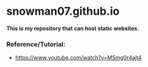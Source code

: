 # snowman07.github.io

<b>This is my repository that can host static websites.</b> 

### Reference/Tutorial:
 - https://www.youtube.com/watch?v=M5mg0r4ajt4
